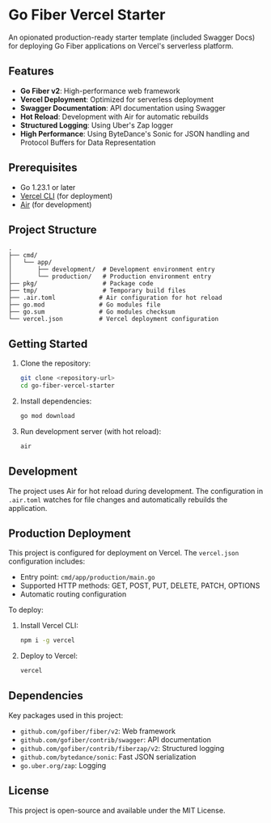 # Go Fiber Vercel Starter

An opionated production-ready starter template (included Swagger Docs) for deploying Go Fiber applications on Vercel's serverless platform.

## Features

- **Go Fiber v2**: High-performance web framework
- **Vercel Deployment**: Optimized for serverless deployment
- **Swagger Documentation**: API documentation using Swagger
- **Hot Reload**: Development with Air for automatic rebuilds
- **Structured Logging**: Using Uber's Zap logger
- **High Performance**: Using ByteDance's Sonic for JSON handling and Protocol Buffers for Data Representation

## Prerequisites

- Go 1.23.1 or later
- [Vercel CLI](https://vercel.com/cli) (for deployment)
- [Air](https://github.com/cosmtrek/air) (for development)

## Project Structure

```
.
├── cmd/
│   └── app/
│       ├── development/  # Development environment entry
│       └── production/   # Production environment entry
├── pkg/                  # Package code
├── tmp/                  # Temporary build files
├── .air.toml            # Air configuration for hot reload
├── go.mod               # Go modules file
├── go.sum               # Go modules checksum
└── vercel.json          # Vercel deployment configuration
```

## Getting Started

1. Clone the repository:

   ```bash
   git clone <repository-url>
   cd go-fiber-vercel-starter
   ```

2. Install dependencies:

   ```bash
   go mod download
   ```

3. Run development server (with hot reload):
   ```bash
   air
   ```

## Development

The project uses Air for hot reload during development. The configuration in `.air.toml` watches for file changes and automatically rebuilds the application.

## Production Deployment

This project is configured for deployment on Vercel. The `vercel.json` configuration includes:

- Entry point: `cmd/app/production/main.go`
- Supported HTTP methods: GET, POST, PUT, DELETE, PATCH, OPTIONS
- Automatic routing configuration

To deploy:

1. Install Vercel CLI:

   ```bash
   npm i -g vercel
   ```

2. Deploy to Vercel:
   ```bash
   vercel
   ```

## Dependencies

Key packages used in this project:

- `github.com/gofiber/fiber/v2`: Web framework
- `github.com/gofiber/contrib/swagger`: API documentation
- `github.com/gofiber/contrib/fiberzap/v2`: Structured logging
- `github.com/bytedance/sonic`: Fast JSON serialization
- `go.uber.org/zap`: Logging

## License

This project is open-source and available under the MIT License.
